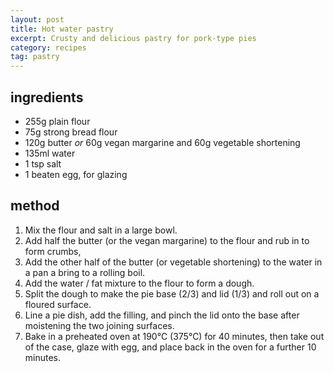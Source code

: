 ```yaml
---
layout: post
title: Hot water pastry
excerpt: Crusty and delicious pastry for pork-type pies
category: recipes
tag: pastry
---
```


## ingredients

* 255g plain flour
* 75g strong bread flour
* 120g butter _or_ 60g vegan margarine and 60g vegetable shortening
* 135ml water
* 1 tsp salt
* 1 beaten egg, for glazing

## method

1. Mix the flour and salt in a large bowl.
2. Add half the butter (or the vegan margarine) to the flour and rub in to form crumbs,
3. Add the other half of the butter (or vegetable shortening) to the water in a pan a bring to a rolling boil.
4. Add the water / fat mixture to the flour to form a dough.
5. Split the dough to make the pie base (2/3) and lid (1/3) and roll out on a floured surface.
6. Line a pie dish, add the filling, and pinch the lid onto the base after moistening the two joining surfaces.
7. Bake in a preheated oven at 190&#8451; (375&#8451;) for 40 minutes, then take out of the case, glaze with egg, and place back in the oven for a further 10 minutes.
